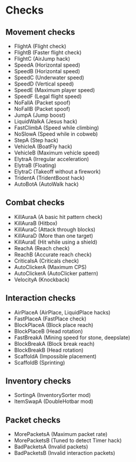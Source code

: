# Checks

## Movement checks
* FlightA (Flight check)
* FlightB (Faster flight check)
* FlightC (AirJump hack)
* SpeedA (Horizontal speed)
* SpeedB (Horizontal speed)
* SpeedC (Underwater speed)
* SpeedD (Vertical speed)
* SpeedE (Maximum player speed)
* SpeedF (Legal flight speed)
* NoFallA (Packet spoof)
* NoFallB (Packet spoof)
* JumpA (Jump boost)
* LiquidWalkA (Jesus hack)
* FastClimbA (Speed while climbing)
* NoSlowA (Speed while in cobweb)
* StepA (Step hack)
* VehicleA (BoatFly hack)
* VehicleB (Maximum vehicle speed)
* ElytraA (Irregular acceleration)
* ElytraB (Floating)
* ElytraC (Takeoff without a firework)
* TridentA (TridentBoost hack)
* AutoBotA (AutoWalk hack)

## Combat checks
* KillAuraA (A basic hit pattern check)
* KillAuraB (Hitbox)
* KillAuraC (Attack through blocks)
* KillAuraD (More than one target)
* KillAuraE (Hit while using a shield)
* ReachA (Reach check)
* ReachB (Accurate reach check)
* CriticalsA (Criticals check)
* AutoClickerA (Maximum CPS)
* AutoClickerA (AutoClicker pattern)
* VelocityA (Knockback)

## Interaction checks
* AirPlaceA (AirPlace, LiquidPlace hacks)
* FastPlaceA (FastPlace check)
* BlockPlaceA (Block place reach)
* BlockPlaceB (Head rotation)
* FastBreakA (Mining speed for stone, deepslate)
* BlockBreakA (Block break reach)
* BlockBreakB (Head rotation)
* ScaffoldA (Impossible placement)
* ScaffoldB (Sprinting)

## Inventory checks
* SortingA (InventorySorter mod)
* ItemSwapA (DoubleHotbar mod)

## Packet checks
* MorePacketsA (Maximum packet rate)
* MorePacketsB (Tuned to detect Timer hack)
* BadPacketsA (Invalid packets)
* BadPacketsB (Invalid interaction packets)
